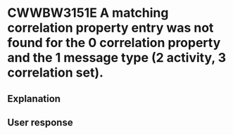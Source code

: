 # CWWBW3151E A matching correlation property entry was not found for the 0 correlation property and the 1 message type (2 activity, 3 correlation set).

## Explanation

## User response